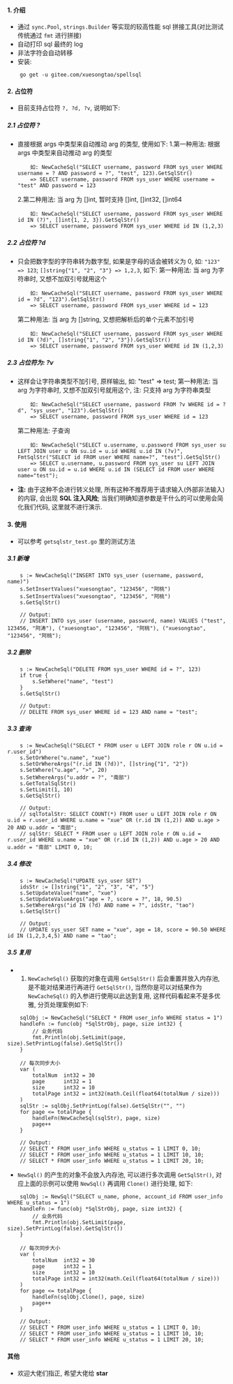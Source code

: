 #### 1. 介绍
- 通过 `sync.Pool`, `strings.Builder` 等实现的较高性能 sql 拼接工具(对比测试传统通过 `fmt` 进行拼接)
- 自动打印 sql 最终的 log
- 非法字符会自动转移
- 安装:
```
    go get -u gitee.com/xuesongtao/spellsql
```


#### 2. 占位符
- 目前支持占位符 `?, ?d, ?v`, 说明如下:
##### 2.1 占位符 ?
- 直接根据 args 中类型来自动推动 arg 的类型, 使用如下:
    1.第一种用法: 根据 args 中类型来自动推动 arg 的类型
    ```
        如: NewCacheSql("SELECT username, password FROM sys_user WHERE username = ? AND password = ?", "test", 123).GetSqlStr()
        => SELECT username, password FROM sys_user WHERE username = "test" AND password = 123
    ```

    2.第二种用法: 当 arg 为 []int, 暂时支持 []int, []int32, []int64
    ```
        如: NewCacheSql("SELECT username, password FROM sys_user WHERE id IN (?)", []int{1, 2, 3}).GetSqlStr()
        => SELECT username, password FROM sys_user WHERE id IN (1,2,3)
    ```

##### 2.2 占位符 ?d
- 只会把数字型的字符串转为数字型, 如果是字母的话会被转义为 0, 如: `"123" => 123`; `[]string{"1", "2", "3"} => 1,2,3`, 如下:
    第一种用法: 当 arg 为字符串时, 又想不加双引号就用这个
    ```
        如: NewCacheSql("SELECT username, password FROM sys_user WHERE id = ?d", "123").GetSqlStr()
        => SELECT username, password FROM sys_user WHERE id = 123
    ```

    第二种用法: 当 arg 为 []string, 又想把解析后的单个元素不加引号
    ```
        如: NewCacheSql("SELECT username, password FROM sys_user WHERE id IN (?d)", []string{"1", "2", "3"}).GetSqlStr()
        => SELECT username, password FROM sys_user WHERE id IN (1,2,3)
    ```

##### 2.3 占位符为: ?v
- 这样会让字符串类型不加引号, 原样输出, 如: "test" => test;
    第一种用法: 当 arg 为字符串时, 又想不加双引号就用这个, 注: 只支持 arg 为字符串类型
    ```
        如: NewCacheSql("SELECT username, password FROM ?v WHERE id = ?d", "sys_user", "123").GetSqlStr()
        => SELECT username, password FROM sys_user WHERE id = 123
    ```

    第二种用法: 子查询
    ```
        如: NewCacheSql("SELECT u.username, u.password FROM sys_user su LEFT JOIN user u ON su.id = u.id WHERE u.id IN (?v)", FmtSqlStr("SELECT id FROM user WHERE name=?", "test").GetSqlStr()
        => SELECT u.username, u.password FROM sys_user su LEFT JOIN user u ON su.id = u.id WHERE u.id IN (SELECT id FROM user WHERE name="test");
    ```
- **注:** 由于这种不会进行转义处理, 所有这种不推荐用于请求输入(外部非法输入)的内容, 会出现 **SQL 注入风险**; 当我们明确知道参数是干什么的可以使用会简化我们代码, 这里就不进行演示.


#### 3. 使用
- 可以参考 `getsqlstr_test.go` 里的测试方法
##### 3.1 新增
```
    s := NewCacheSql("INSERT INTO sys_user (username, password, name)")
    s.SetInsertValues("xuesongtao", "123456", "阿桃")
    s.SetInsertValues("xuesongtao", "123456", "阿桃")
    s.GetSqlStr()

    // Output:
    // INSERT INTO sys_user (username, password, name) VALUES ("test", 123456, "阿涛"), ("xuesongtao", "123456", "阿桃"), ("xuesongtao", "123456", "阿桃");
```

##### 3.2 删除
```
    s := NewCacheSql("DELETE FROM sys_user WHERE id = ?", 123)
    if true {
        s.SetWhere("name", "test")
    }
    s.GetSqlStr()

    // Output:
    // DELETE FROM sys_user WHERE id = 123 AND name = "test";
```

##### 3.3 查询
```
    s := NewCacheSql("SELECT * FROM user u LEFT JOIN role r ON u.id = r.user_id")
    s.SetOrWhere("u.name", "xue")
    s.SetOrWhereArgs("(r.id IN (?d))", []string{"1", "2"})
    s.SetWhere("u.age", ">", 20)
    s.SetWhereArgs("u.addr = ?", "南部")
    s.GetTotalSqlStr()
    s.SetLimit(1, 10)
    s.GetSqlStr()

    // Output:
    // sqlTotalStr: SELECT COUNT(*) FROM user u LEFT JOIN role r ON u.id = r.user_id WHERE u.name = "xue" OR (r.id IN (1,2)) AND u.age > 20 AND u.addr = "南部";
    // sqlStr: SELECT * FROM user u LEFT JOIN role r ON u.id = r.user_id WHERE u.name = "xue" OR (r.id IN (1,2)) AND u.age > 20 AND u.addr = "南部" LIMIT 0, 10;
```

##### 3.4 修改
```
	s := NewCacheSql("UPDATE sys_user SET")
    idsStr := []string{"1", "2", "3", "4", "5"}
	s.SetUpdateValue("name", "xue")
	s.SetUpdateValueArgs("age = ?, score = ?", 18, 90.5)
	s.SetWhereArgs("id IN (?d) AND name = ?", idsStr, "tao")
    s.GetSqlStr()

    // Output:
    // UPDATE sys_user SET name = "xue", age = 18, score = 90.50 WHERE id IN (1,2,3,4,5) AND name = "tao";
```

##### 3.5 复用
- 1. `NewCacheSql()` 获取的对象在调用 `GetSqlStr()` 后会重置并放入内存池, 是不能对结果进行再进行 `GetSqlStr()`, 当然你是可以对结果作为 `NewCacheSql()` 的入参进行使用以此达到复用, 这样代码看起来不是多优雅, 分页处理案例如下: 
```
    sqlObj := NewCacheSql("SELECT * FROM user_info WHERE status = 1")
	handleFn := func(obj *SqlStrObj, page, size int32) {
		// 业务代码
		fmt.Println(obj.SetLimit(page, size).SetPrintLog(false).GetSqlStr())
	}

	// 每次同步大小
	var (
		totalNum  int32 = 30
		page      int32 = 1
		size      int32 = 10
		totalPage int32 = int32(math.Ceil(float64(totalNum / size)))
	)
	sqlStr := sqlObj.SetPrintLog(false).GetSqlStr("", "")
	for page <= totalPage {
		handleFn(NewCacheSql(sqlStr), page, size)
		page++
	}

    // Output:
    // SELECT * FROM user_info WHERE u_status = 1 LIMIT 0, 10;
    // SELECT * FROM user_info WHERE u_status = 1 LIMIT 10, 10;
    // SELECT * FROM user_info WHERE u_status = 1 LIMIT 20, 10;
```

- `NewSql()` 的产生的对象不会放入内存池, 可以进行多次调用 `GetSqlStr()`, 对应上面的示例可以使用 `NewSql()` 再调用 `Clone()` 进行处理, 如下:
```
    sqlObj := NewSql("SELECT u_name, phone, account_id FROM user_info WHERE u_status = 1")
	handleFn := func(obj *SqlStrObj, page, size int32) {
		// 业务代码
		fmt.Println(obj.SetLimit(page, size).SetPrintLog(false).GetSqlStr())
	}

	// 每次同步大小
	var (
		totalNum  int32 = 30
		page      int32 = 1
		size      int32 = 10
		totalPage int32 = int32(math.Ceil(float64(totalNum / size)))
	)
	for page <= totalPage {
		handleFn(sqlObj.Clone(), page, size)
		page++
	}

    // Output:
    // SELECT * FROM user_info WHERE u_status = 1 LIMIT 0, 10;
    // SELECT * FROM user_info WHERE u_status = 1 LIMIT 10, 10;
    // SELECT * FROM user_info WHERE u_status = 1 LIMIT 20, 10;
```

#### 其他
- 欢迎大佬们指正, 希望大佬给 **star**
